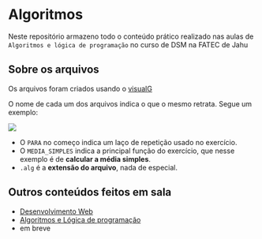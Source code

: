 # Algoritmos 

Neste repositório armazeno todo o conteúdo prático realizado nas aulas de `Algoritmos e lógica de programação` no curso de DSM na FATEC de Jahu
## Sobre os arquivos
 Os arquivos foram criados usando o [visualG](https://sourceforge.net/projects/visualg30/) 
 
 O nome de cada um dos arquivos indica o que o mesmo retrata. Segue um exemplo:
 
 <img src="https://cdn.discordapp.com/attachments/1187060174163284020/1222894916326133820/tmp_685da3c6-c1bf-4953-87cb-32f5e8d65e6d.png?ex=6617e0a4&is=66056ba4&hm=e717a09bf3037b44b438a126bf57b03974c928b2f4a16d1a19af0c90869db394&">

- O `PARA` no começo indica um laço de repetição usado no exercício.
- O `MEDIA_SIMPLES` indica a principal função do exercício, que nesse exemplo é de <b>calcular a média simples</b>.
- `.alg` é a <b>extensão do arquivo</b>, nada de especial.

## Outros conteúdos feitos em sala

* [Desenvolvimento Web](https://github.com/ViniciusCassemira/DesenvolvimentoWeb)
* [Algoritmos e Lógica de programação](https://github.com/ViniciusCassemira/algoritmos)
* em breve
